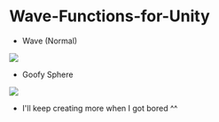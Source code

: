 # Wave-Functions-for-Unity

- Wave (Normal)

<img src="https://media.giphy.com/media/v1.Y2lkPTc5MGI3NjExZTdmOTZhYTU4ZjM2YTMzZTRhMTFiNTRmNjc5MTBhMWNlMmExNjg1ZiZjdD1n/712MAfYNoqrQTsNkY4/giphy.gif"/>


- Goofy Sphere

<img src="https://media.giphy.com/media/v1.Y2lkPTc5MGI3NjExNmEwZDhhNTUzNjg2NGZjYWY1OWEyNTIxYmE1NWRjYmU5Y2M1ZDE1YSZjdD1n/jHgMdLotLm8yTfOKpu/giphy.gif"/>

- I'll keep creating more when I got bored ^^
